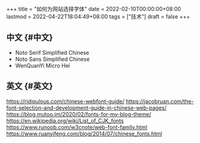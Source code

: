 +++
title = "如何为网站选择字体"
date = 2022-02-10T00:00:00+08:00
lastmod = 2022-04-22T18:04:49+08:00
tags = ["技术"]
draft = false
+++

## 中文 {#中文}

- Noto Serif Simplified Chinese
- Noto Sans Simplified Chinese
- WenQuanYi Micro Hei

## 英文 {#英文}

<https://ridiqulous.com/chinese-webfont-guide/>
<https://jacobruan.com/the-font-selection-and-development-guide-in-chinese-web-pages/>
<https://blog.mutoo.im/2020/02/fonts-for-my-blog-theme/>
<https://en.wikipedia.org/wiki/List_of_CJK_fonts>
<https://www.runoob.com/w3cnote/web-font-family.html>
<https://www.ruanyifeng.com/blog/2014/07/chinese_fonts.html>
